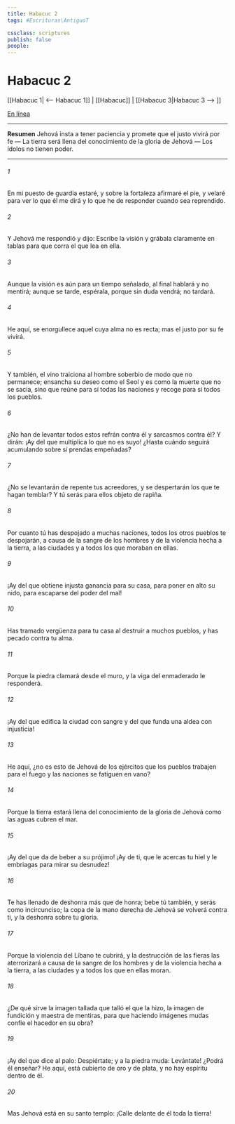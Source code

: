 ```yaml
---
title: Habacuc 2
tags: #Escrituras\AntiguoT

cssclass: scriptures
publish: false
people:
---
```


# Habacuc 2
[[Habacuc 1| <-- Habacuc 1]] | [[Habacuc]] | [[Habacuc 3|Habacuc 3 --> ]]

[En línea](https://churchofjesuschrist.org/study/scriptures/ot/hab/2?lang=spa)

---
__Resumen__
Jehová insta a tener paciencia y promete que el justo vivirá por fe — La tierra será llena del conocimiento de la gloria de Jehová — Los ídolos no tienen poder.

---
###### 1 
En mi puesto de guardia estaré, y sobre la fortaleza afirmaré el pie, y velaré para ver lo que él me dirá y lo que he de responder cuando sea reprendido.

###### 2 
Y Jehová me respondió y dijo: Escribe la visión y grábala claramente en tablas para que corra el que lea en ella.

###### 3 
Aunque la visión es aún para un tiempo señalado, al final hablará y no mentirá; aunque se tarde, espérala, porque sin duda vendrá; no tardará.

###### 4 
He aquí, se enorgullece aquel cuya alma no es recta; mas el justo por su fe vivirá.

###### 5 
Y también, el vino traiciona al hombre soberbio de modo que no permanece; ensancha su deseo como el Seol y es como la muerte que no se sacia, sino que reúne para sí todas las naciones y recoge para sí todos los pueblos.

###### 6 
¿No han de levantar todos estos refrán contra él y sarcasmos contra él? Y dirán: ¡Ay del que multiplica lo que no es suyo! ¿Hasta cuándo seguirá acumulando sobre sí prendas empeñadas?

###### 7 
¿No se levantarán de repente tus acreedores, y se despertarán los que te hagan temblar? Y tú serás para ellos objeto de rapiña.

###### 8 
Por cuanto tú has despojado a muchas naciones, todos los otros pueblos te despojarán, a causa de la sangre de los hombres y de la violencia hecha a la tierra, a las ciudades y a todos los que moraban en ellas.

###### 9 
¡Ay del que obtiene injusta ganancia para su casa, para poner en alto su nido, para escaparse del poder del mal!

###### 10 
Has tramado vergüenza para tu casa al destruir a muchos pueblos, y has pecado contra tu alma.

###### 11 
Porque la piedra clamará desde el muro, y la viga del enmaderado le responderá.

###### 12 
¡Ay del que edifica la ciudad con sangre y del que funda una aldea con injusticia!

###### 13 
He aquí, ¿no es esto de Jehová de los ejércitos que los pueblos trabajen para el fuego y las naciones se fatiguen en vano?

###### 14 
Porque la tierra estará llena del conocimiento de la gloria de Jehová como las aguas cubren el mar.

###### 15 
¡Ay del que da de beber a su prójimo! ¡Ay de ti, que le acercas tu hiel y le embriagas para mirar su desnudez!

###### 16 
Te has llenado de deshonra más que de honra; bebe tú también, y serás como incircunciso; la copa de la mano derecha de Jehová se volverá contra ti, y la deshonra  sobre tu gloria.

###### 17 
Porque la violencia del Líbano te cubrirá, y la destrucción de las fieras las aterrorizará a causa de la sangre de los hombres y de la violencia hecha a la tierra, a las ciudades y a todos los que en ellas moran.

###### 18 
¿De qué sirve la imagen tallada que talló el que la hizo, la imagen de fundición y maestra de mentiras, para que haciendo imágenes mudas confíe el hacedor en su obra?

###### 19 
¡Ay del que dice al palo: Despiértate; y a la piedra muda: Levántate! ¿Podrá él enseñar? He aquí, está cubierto de oro y de plata, y no hay espíritu dentro de él.

###### 20 
Mas Jehová está en su santo templo: ¡Calle delante de él toda la tierra!

